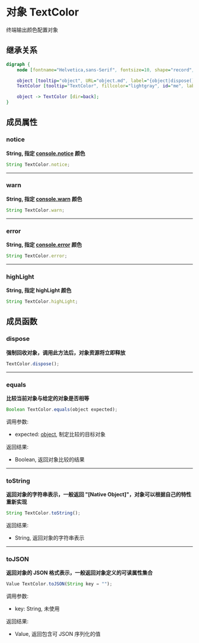 # 对象 TextColor
终端输出颜色配置对象

## 继承关系
```dot
digraph {
    node [fontname="Helvetica,sans-Serif", fontsize=10, shape="record", style="filled", fillcolor="white"];

    object [tooltip="object", URL="object.md", label="{object|dispose()\lequals()\ltoString()\ltoJSON()\l}"];
    TextColor [tooltip="TextColor", fillcolor="lightgray", id="me", label="{TextColor|notice\lwarn\lerror\lhighLight\l}"];

    object -> TextColor [dir=back];
}
```

## 成员属性
        
### notice
**String, 指定 [console.notice](../../module/ifs/console.md#notice) 颜色**

```JavaScript
String TextColor.notice;
```

--------------------------
### warn
**String, 指定 [console.warn](../../module/ifs/console.md#warn) 颜色**

```JavaScript
String TextColor.warn;
```

--------------------------
### error
**String, 指定 [console.error](../../module/ifs/console.md#error) 颜色**

```JavaScript
String TextColor.error;
```

--------------------------
### highLight
**String, 指定 highLight 颜色**

```JavaScript
String TextColor.highLight;
```

## 成员函数
        
### dispose
**强制回收对象，调用此方法后，对象资源将立即释放**

```JavaScript
TextColor.dispose();
```

--------------------------
### equals
**比较当前对象与给定的对象是否相等**

```JavaScript
Boolean TextColor.equals(object expected);
```

调用参数:
* expected: [object](object.md), 制定比较的目标对象

返回结果:
* Boolean, 返回对象比较的结果

--------------------------
### toString
**返回对象的字符串表示，一般返回 "[Native Object]"，对象可以根据自己的特性重新实现**

```JavaScript
String TextColor.toString();
```

返回结果:
* String, 返回对象的字符串表示

--------------------------
### toJSON
**返回对象的 JSON 格式表示，一般返回对象定义的可读属性集合**

```JavaScript
Value TextColor.toJSON(String key = "");
```

调用参数:
* key: String, 未使用

返回结果:
* Value, 返回包含可 JSON 序列化的值

